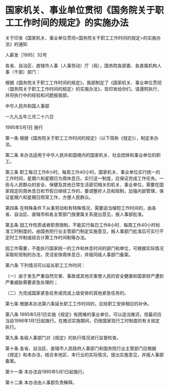 # 国家机关、事业单位贯彻《国务院关于职工工作时间的规定》的实施办法

关于印发《国家机关、事业单位贯彻<国务院关于职工工作时间的规定>的实施办法》的通知

人薪发［1995］32号

各省、自治区、直辖市人事（人事劳动）厅（局），国务院各部委、各直属机构人事（干部）部门：

根据《国务院关于职工工作时间的规定》，我部制定了《国家机关、事业单位贯彻〈国务院关于职工工作时间的规定〉的实施办法》，现印发给你们，请遵照执行，并将执行中的经验和问题报我部。

中华人民共和国人事部

一九九五年三月二十六日

1995年5月1日 施行

第一条 根据《国务院关于职工工作时间的规定》（以下简称《规定》），制定本办法。

第二条 本办法适用于中华人民共和国境内的国家机关、社会团体和事业单位的职工。

第三条 职工每日工作8小时，每周工作40小时。国家机关、事业单位实行统一的工作时间，星期六和星期日为周休息日。实行这一制度，应保证完成工作任务。一些与人民群众的安全、保健及其他日常生活密切相关的机关、事业单位，需要在国家规定的周休息日和节假日继续工作的，要调整好人员和班制，加强内部管理，保证星期六和星期日照常工作，方便人民群众。

第四条 在特殊条件下从事劳动和有特殊情况，需要适当缩短工作时间的，由各省、自治区、直辖市和各主管部门按隶属关系提出意见，报人事部批准。

第五条 因工作性质或者职责限制，不能实行每日工作8小时、每周工作40小时标准工时制度的，由国务院行业主管部门制定实施意见，报人事部门批准后可实行不定时工作制或综合计算工作时间制等办法。

因工作需要，不能执行国家统一的工作和休息时间的部门和单位，可根据实际情况采取轮班制的办法，灵活安排周休息日，并报同级人事部门备案。

第六条 下列情况可以延长职工工作时间：

（一）由于发生严重自然灾害、事故或其他灾害使人民的安全健康和国家财产遭到严重威胁需要紧急处理的；

（二）为完成国家紧急任务或完成上级安排的其他紧急任务的。

第七条 根据本办法第六条延长职工工作时间的，应给职工安排相应的补休。

第八条 1995年5月1日实施《规定》有困难的事业单位，可以适当推迟，但最迟应当自1996年1月1日起施行。在推迟实施期间，仍按国家现行工时制度的有关规定执行。

第九条 各级人事部门对《规定》的执行情况进行监督检查。

第十条 各省、自治区、直辖市人民政府人事部门和国务院行业主管部门应根据《规定》和本办法，结合本地区、本行业的实际情况，提出实施意见，并报人事部备案。

第十一条 本办法自1995年5月1日起施行。

第十二条 本办法由人事部负责解释。
